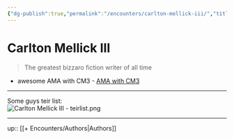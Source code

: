 ```yaml
---
{"dg-publish":true,"permalink":"/encounters/carlton-mellick-iii/","title":"Carlton Mellick III","tags":["person/author","on/literature","on/reading","on/writing"]}
---
```



# Carlton Mellick III

> The greatest bizzaro fiction writer of all time 

- awesome AMA with CM3 - [AMA with CM3](https://www.reddit.com/r/horror/s/ft82yx5XHH)

---

Some guys teir list:  
![Carlton Mellick III - teirlist.png](/img/user/Extras/Attachments/Carlton%20Mellick%20III%20-%20teirlist.png)

---
up:: [[+ Encounters/Authors\|Authors]]

